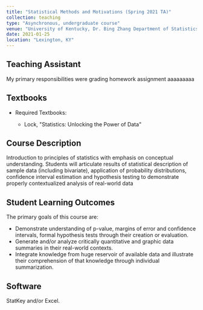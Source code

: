 ```yaml
---
title: "Statistical Methods and Motivations (Spring 2021 TA)"
collection: teaching
type: "Asynchronous, undergraduate course"
venue: "University of Kentucky, Dr. Bing Zhang Department of Statistics"
date: 2021-01-25
location: "Lexington, KY"
---
```


## Teaching Assistant
My primary responsibilities were grading homework assignment aaaaaaaaa

## Textbooks
* Required Textbooks: 

     + Lock, "Statistics: Unlocking the Power of Data"

## Course Description
Introduction to principles of statistics with emphasis on conceptual understanding. Students will articulate results of statistical description of sample data (including bivariate), application of probability distributions, confidence interval estimation and hypothesis testing to demonstrate properly contextualized analysis of real-world data

## Student Learning Outcomes
The primary goals of this course are:

* Demonstrate understanding of p-value, margins of error and confidence intervals, formal hypothesis tests through their creation or evaluation.
* Generate and/or analyze critically quantitative and graphic data summaries in their real-world contexts.
* Integrate knowledge from huge reservoir of available data and illustrate their comprehension of that knowledge through individual summarization.


## Software
StatKey and/or Excel.

